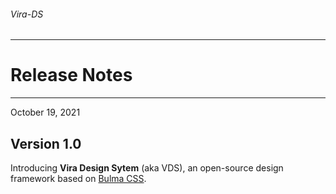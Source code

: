 <h6 class="has-text-grey-light has-text-weight-semibold is-size-5 is-size-6-mobile">Vira-DS</h6>
<hr class="is-marginless">
<h1 class="title is-family-secondary is-size-2-mobile">Release Notes</h1>
<hr class="is-size-3 is-size-4-mobile">

<span class="subtitle is-6 has-text-weight-medium has-text-purple is-uppercase">October 19, 2021</span>
<h2 class="title is-size-3-touch">Version 1.0</h2>
Introducing <strong>Vira Design Sytem</strong> (aka VDS), an open-source design framework based on <u>Bulma CSS</u>.